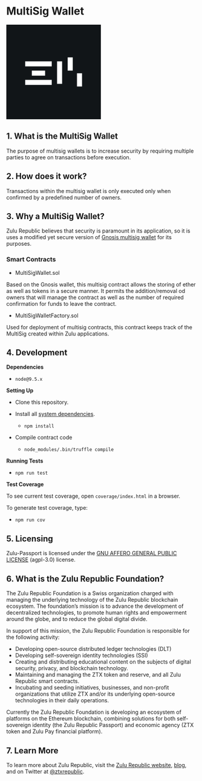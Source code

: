 # MultiSig Wallet

<img src="zulu-icon.png" width="250" height="250">

## 1. What is the MultiSig Wallet

The purpose of multisig wallets is to increase security by requiring multiple parties to agree on transactions before execution.

## 2. How does it work?

Transactions within the multisig wallet is only executed only when confirmed by a predefined number of owners.

## 3. Why a MultiSig Wallet?

Zulu Republic believes that security is paramount in its application, so it is uses a modified yet secure version of [Gnosis multisig wallet](https://github.com/gnosis/MultiSigWallet) for its purposes.

### Smart Contracts

-   MultiSigWallet.sol

Based on the Gnosis wallet, this multisig contract allows the storing of ether as well as tokens in a secure manner. It permits the addition/removal od owners that will manage the contract as well as the number of required confirmation for funds to leave the contract.

-   MultiSigWalletFactory.sol

Used for deployment of multisig contracts, this contract keeps track of the MultiSig created within Zulu applications.

## 4. Development

**Dependencies**

-   `node@9.5.x`

**Setting Up**

-   Clone this repository.

-   Install all [system dependencies](#development).

    -   `npm install`

-   Compile contract code

    -   `node_modules/.bin/truffle compile`

**Running Tests**

-   `npm run test`

**Test Coverage**

To see current test coverage, open `coverage/index.html` in a browser.

To generate test coverage, type:

-   `npm run cov`

## 5. Licensing

Zulu-Passport is licensed under the [GNU AFFERO GENERAL PUBLIC LICENSE](https://www.gnu.org/licenses/agpl-3.0.en.html) (agpl-3.0) license.

## 6. What is the Zulu Republic Foundation?

The Zulu Republic Foundation is a Swiss organization charged with managing the underlying technology of the Zulu Republic blockchain ecosystem. The foundation’s mission is to advance the development of decentralized technologies, to promote human rights and empowerment around the globe, and to reduce the global digital divide.

In support of this mission, the Zulu Republic Foundation is responsible for the following activity:

-   Developing open-source distributed ledger technologies (DLT)
-   Developing self-sovereign identity technologies (SSI)
-   Creating and distributing educational content on the subjects of digital security, privacy, and blockchain technology.
-   Maintaining and managing the ZTX token and reserve, and all Zulu Republic smart contracts.
-   Incubating and seeding initiatives, businesses, and non-profit organizations that utilize ZTX and/or its underlying open-source technologies in their daily operations.

Currently the Zulu Republic Foundation is developing an ecosystem of platforms on the Ethereum blockchain, combining solutions for both self-sovereign identity (the Zulu Republic Passport) and economic agency (ZTX token and Zulu Pay financial platform).

## 7. Learn More

To learn more about Zulu Republic, visit the [Zulu Republic website](https://www.zulurepublic.io/), [blog](www.medium.com/zulurepublic), and on Twitter at [@ztxrepublic](www.twitter.com/ztxrepublic).

